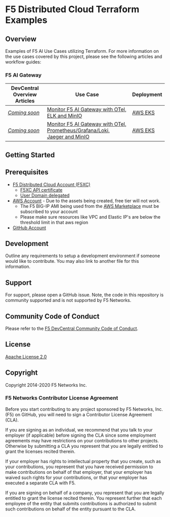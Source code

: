 # F5 Distributed Cloud Terraform Examples

## Overview

Examples of F5 AI Use Cases utilizing Terraform. For more information on the use cases covered by this project, please see the following articles and workflow guides:


### **F5 AI Gateway**

  | **DevCentral Overview Articles**                                                                                                                          | **Use Case**                                                                                                                                                | **Deployment**                                          |
  | --------------------------------------------------------------------------------------------------------------------------------------------------------- | -------------------------------------------------------------------------------------------------------------------------------------------------------------------------------------------------------- | -----------|
  | [*Coming soon*]() | [Monitor F5 AI Gateway with OTel, ELK and MinIO](https://github.com/f5devcentral/F5-AI-Use-Case-Examples/blob/main/Use%20Cases/AI%20Gateway/ELK-monitoring/README.md)                         |  [AWS EKS](https://github.com/f5devcentral/F5-AI-Use-Case-Examples/blob/main/Use%20Cases/AI%20Gateway/ELK-monitoring/EKS/README.md)   |
  | [*Coming soon*]() | [Monitor F5 AI Gateway with OTel, Prometheus/Grafana/Loki, Jaeger and MinIO](https://github.com/f5devcentral/F5-AI-Use-Case-Examples/blob/main/Use%20Cases/AI%20Gateway/Prometheus-Grafana-Loki-Jaeger-monitoring/README.md) |   [AWS EKS](https://github.com/f5devcentral/F5-AI-Use-Case-Examples/blob/main/Use%20Cases/AI%20Gateway/Prometheus-Grafana-Loki-Jaeger-monitoring/EKS/README.md)   |
 

  
## Getting Started

## Prerequisites

* [F5 Distributed Cloud Account (F5XC)](https://console.ves.volterra.io/signup/usage_plan)
  * [F5XC API certificate](https://docs.cloud.f5.com/docs/how-to/user-mgmt/credentials)
  * [User Domain delegated](https://docs.cloud.f5.com/docs/how-to/app-networking/domain-delegation)
* [AWS Account](https://aws.amazon.com) - Due to the assets being created, free tier will not work.
  * The F5 BIG-IP AMI being used from the [AWS Marketplace](https://aws.amazon.com/marketplace) must be subscribed to your account
  * Please make sure resources like VPC and Elastic IP's are below the threshold limit in that aws region
* [GitHub Account](https://github.com)


## Development

Outline any requirements to setup a development environment if someone would like to contribute.  You may also link to another file for this information.

## Support

For support, please open a GitHub issue.  Note, the code in this repository is community supported and is not supported by F5 Networks.  

## Community Code of Conduct

Please refer to the [F5 DevCentral Community Code of Conduct](code_of_conduct.md).

## License

[Apache License 2.0](LICENSE)

## Copyright

Copyright 2014-2020 F5 Networks Inc.

### F5 Networks Contributor License Agreement

Before you start contributing to any project sponsored by F5 Networks, Inc. (F5) on GitHub, you will need to sign a Contributor License Agreement (CLA).

If you are signing as an individual, we recommend that you talk to your employer (if applicable) before signing the CLA since some employment agreements may have restrictions on your contributions to other projects.
Otherwise by submitting a CLA you represent that you are legally entitled to grant the licenses recited therein.

If your employer has rights to intellectual property that you create, such as your contributions, you represent that you have received permission to make contributions on behalf of that employer, that your employer has waived such rights for your contributions, or that your employer has executed a separate CLA with F5.

If you are signing on behalf of a company, you represent that you are legally entitled to grant the license recited therein.
You represent further that each employee of the entity that submits contributions is authorized to submit such contributions on behalf of the entity pursuant to the CLA.
